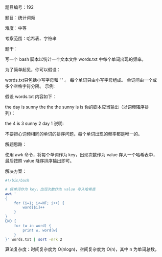 题目编号：192

题目：统计词频

难度：中等

考察范围：哈希表、字符串

题干：

写一个 bash 脚本以统计一个文本文件 words.txt 中每个单词出现的频率。

为了简单起见，你可以假设：

words.txt只包括小写字母和 ' ' 。
每个单词只由小写字母组成。
单词间由一个或多个空格字符分隔。
示例: 

假设 words.txt 内容如下：

the day is sunny the the
the sunny is is
你的脚本应当输出（以词频降序排列）：

the 4
is 3
sunny 2
day 1
说明:

不要担心词频相同的单词的排序问题，每个单词出现的频率都是唯一的。

解题思路：

使用 awk 命令，将每个单词作为 key，出现次数作为 value 存入一个哈希表中，最后按照 value 降序排序输出即可。

解决方案：

```bash
#!/bin/bash

# 将单词作为 key，出现次数作为 value 存入哈希表
awk '
{
    for (i=1; i<=NF; i++) {
        word[$i]++
    }
}
END {
    for (w in word) {
        print w, word[w]
    }
}' words.txt | sort -nrk 2
```

算法复杂度：时间复杂度为 O(nlogn)，空间复杂度为 O(n)，其中 n 为单词总数。